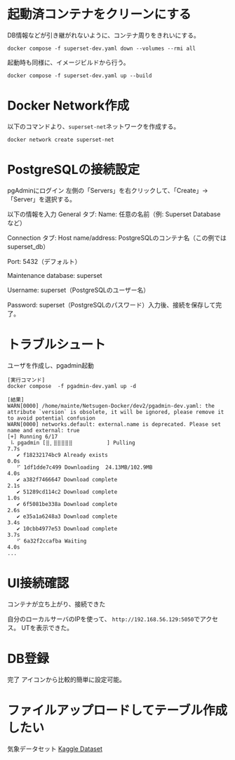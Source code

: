 # 起動済コンテナをクリーンにする

DB情報などが引き継がれないように、コンテナ周りをきれいにする。
```
docker compose -f superset-dev.yaml down --volumes --rmi all
```

起動時も同様に、イメージビルドから行う。

```
docker compose -f superset-dev.yaml up --build
```

# Docker Network作成

以下のコマンドより、`superset-net`ネットワークを作成する。
```
docker network create superset-net
```

# PostgreSQLの接続設定

pgAdminにログイン
左側の「Servers」を右クリックして、「Create」→「Server」を選択する。

以下の情報を入力
General タブ:
Name: 任意の名前（例: Superset Database など）

Connection タブ:
Host name/address: PostgreSQLのコンテナ名（この例では superset_db）

Port: 5432（デフォルト）

Maintenance database: superset

Username: superset（PostgreSQLのユーザー名）

Password: superset（PostgreSQLのパスワード）入力後、接続を保存して完了。

# トラブルシュート

ユーザを作成し、pgadmin起動

```
[実行コマンド]
docker compose  -f pgadmin-dev.yaml up -d

[結果]
WARN[0000] /home/mainte/Netsugen-Docker/dev2/pgadmin-dev.yaml: the attribute `version` is obsolete, it will be ignored, please remove it to avoid potential confusion 
WARN[0000] networks.default: external.name is deprecated. Please set name and external: true 
[+] Running 6/17
 ⠧ pgadmin [⣿⡀⣿⣿⣿⣿⣿⠀⠀⠀⠀⠀⠀⠀⠀⠀] Pulling                                      7.7s 
   ✔ f18232174bc9 Already exists                                           0.0s 
   ⠋ 1df1dde7c499 Downloading  24.13MB/102.9MB                             4.0s 
   ✔ a382f7466647 Download complete                                        2.1s 
   ✔ 51289cd114c2 Download complete                                        1.0s 
   ✔ 6f5081be338a Download complete                                        2.6s 
   ✔ e35a1a6248a3 Download complete                                        3.4s 
   ✔ 10cbb4977e53 Download complete                                        3.7s 
   ⠋ 6a32f2ccafba Waiting                                                  4.0s 
...
```
# UI接続確認
コンテナが立ち上がり、接続できた

自分のローカルサーバのIPを使って、
`http://192.168.56.129:5050`でアクセス。
UTを表示できた。

# DB登録
完了
アイコンから比較的簡単に設定可能。

# ファイルアップロードしてテーブル作成したい

気象データセット
[Kaggle Dataset](https://www.kaggle.com/datasets/muthuj7/weather-dataset)

